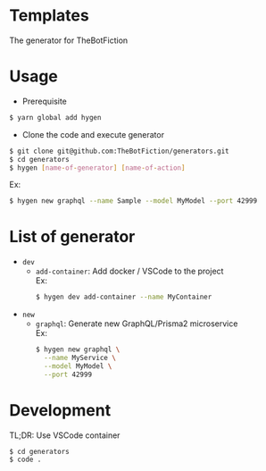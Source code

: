 # Templates
The generator for TheBotFiction

# Usage
- Prerequisite
```bash
$ yarn global add hygen
```
- Clone the code and execute generator
```bash
$ git clone git@github.com:TheBotFiction/generators.git
$ cd generators
$ hygen [name-of-generator] [name-of-action]
```
Ex:
```bash
$ hygen new graphql --name Sample --model MyModel --port 42999
```

# List of generator
- `dev`
  - `add-container`: Add docker / VSCode to the project  
    Ex:
    ```bash
    $ hygen dev add-container --name MyContainer
    ```
- `new`
  - `graphql`: Generate new GraphQL/Prisma2 microservice  
    Ex:
    ```bash
    $ hygen new graphql \
      --name MyService \
      --model MyModel \
      --port 42999
    ```

# Development
TL;DR: Use VSCode container
```bash
$ cd generators
$ code .
```
